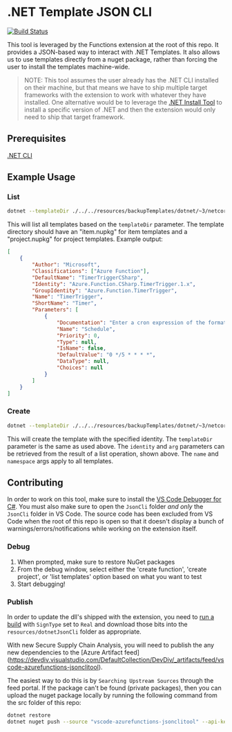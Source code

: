 # .NET Template JSON CLI

[![Build Status](https://devdiv.visualstudio.com/DevDiv/_apis/build/status/Azure%20Tools/vscode-azurefunctions-jsoncli?branchName=main)](https://devdiv.visualstudio.com/DevDiv/_build/latest?definitionId=13600&branchName=main)

This tool is leveraged by the Functions extension at the root of this repo. It
provides a JSON-based way to interact with .NET Templates. It also allows us to
use templates directly from a nuget package, rather than forcing the user to
install the templates machine-wide.

> NOTE: This tool assumes the user already has the .NET CLI installed on their
> machine, but that means we have to ship multiple target frameworks with the
> extension to work with whatever they have installed. One alternative would be
> to leverage the
> [.NET Install Tool](https://marketplace.visualstudio.com/items?itemName=ms-dotnettools.vscode-dotnet-runtime)
> to install a specific version of .NET and then the extension would only need
> to ship that target framework.

## Prerequisites

[.NET CLI](https://docs.microsoft.com/dotnet/core/tools/)

## Example Usage

### List

```bash
dotnet --templateDir ./../../resources/backupTemplates/dotnet/~3/netcoreapp3.1/ --operation list
```

This will list all templates based on the `templateDir` parameter. The template
directory should have an "item.nupkg" for item templates and a "project.nupkg"
for project templates. Example output:

```json
[
	{
		"Author": "Microsoft",
		"Classifications": ["Azure Function"],
		"DefaultName": "TimerTriggerCSharp",
		"Identity": "Azure.Function.CSharp.TimerTrigger.1.x",
		"GroupIdentity": "Azure.Function.TimerTrigger",
		"Name": "TimerTrigger",
		"ShortName": "Timer",
		"Parameters": [
			{
				"Documentation": "Enter a cron expression of the format '{second} {minute} {hour} {day} {month} {day of week}' to specify the schedule.",
				"Name": "Schedule",
				"Priority": 0,
				"Type": null,
				"IsName": false,
				"DefaultValue": "0 */5 * * * *",
				"DataType": null,
				"Choices": null
			}
		]
	}
]
```

### Create

```bash
dotnet --templateDir ./../../resources/backupTemplates/dotnet/~3/netcoreapp3.1/ --operation create --identity Azure.Function.CSharp.TimerTrigger.1.x --arg:name TimerTriggerCSharp1 --arg:namespace Company.Function --arg:Schedule "0 */5 * * * *"
```

This will create the template with the specified identity. The `templateDir`
parameter is the same as used above. The `identity` and `arg` parameters can be
retrieved from the result of a list operation, shown above. The `name` and
`namespace` args apply to all templates.

## Contributing

In order to work on this tool, make sure to install the
[VS Code Debugger for C#](https://marketplace.visualstudio.com/items?itemName=ms-dotnettools.csharp).
You must also make sure to open the `JsonCli` folder _and only_ the `JsonCli`
folder in VS Code. The source code has been excluded from VS Code when the root
of this repo is open so that it doesn't display a bunch of
warnings/errors/notifications while working on the extension itself.

### Debug

1. When prompted, make sure to restore NuGet packages
1. From the debug window, select either the 'create function', 'create project',
   or 'list templates' option based on what you want to test
1. Start debugging!

### Publish

In order to update the dll's shipped with the extension, you need to
[run a build](https://devdiv.visualstudio.com/DefaultCollection/DevDiv/_build?definitionId=13600)
with `SignType` set to `Real` and download those bits into the
`resources/dotnetJsonCli` folder as appropriate.

With new Secure Supply Chain Analysis, you will need to publish the any new
dependencies to the [Azure Artifact feed]
(https://devdiv.visualstudio.com/DefaultCollection/DevDiv/_artifacts/feed/vscode-azurefunctions-jsonclitool).

The easiest way to do this is by `Searching Upstream Sources` through the feed
portal. If the package can't be found (private packages), then you can upload
the nuget package locally by running the following command from the src folder
of this repo:

```bash
dotnet restore
dotnet nuget push --source "vscode-azurefunctions-jsonclitool" --api-key az "C:\Users\_username_\.nuget\packages\_packagename_\_version_\_packagename_.nupkg" --interactive
```

